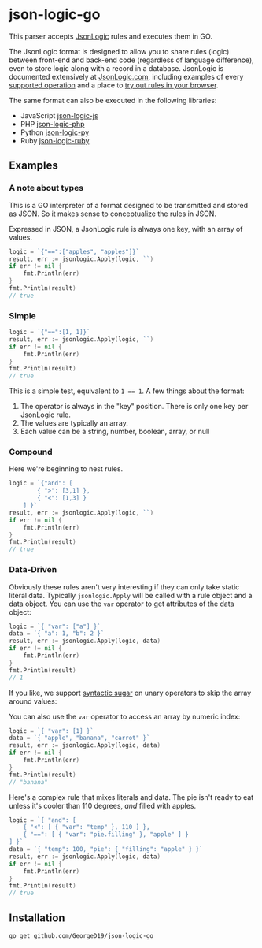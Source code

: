 # json-logic-go

This parser accepts [JsonLogic](http://jsonlogic.com) rules and executes them in GO.

The JsonLogic format is designed to allow you to share rules (logic) between front-end and back-end code (regardless of language difference), even to store logic along with a record in a database.  JsonLogic is documented extensively at [JsonLogic.com](http://jsonlogic.com), including examples of every [supported operation](http://jsonlogic.com/operations.html) and a place to [try out rules in your browser](http://jsonlogic.com/play.html).

The same format can also be executed in the following libraries:
- JavaScript [json-logic-js](https://github.com/jwadhams/json-logic-js/)
- PHP [json-logic-php](https://github.com/jwadhams/json-logic-php/)
- Python [json-logic-py](https://github.com/nadirizr/json-logic-py)
- Ruby [json-logic-ruby](https://github.com/bhgames/json-logic-ruby)

## Examples

### A note about types

This is a GO interpreter of a format designed to be transmitted and stored as JSON.  So it makes sense to conceptualize the rules in JSON.

Expressed in JSON, a JsonLogic rule is always one key, with an array of values.

```GO
logic = `{"==":["apples", "apples"]}`
result, err := jsonlogic.Apply(logic, ``)
if err != nil {
	fmt.Println(err)
}
fmt.Println(result)
// true
```

### Simple
```GO
logic = `{"==":[1, 1]}`
result, err := jsonlogic.Apply(logic, ``)
if err != nil {
	fmt.Println(err)
}
fmt.Println(result)
// true
```

This is a simple test, equivalent to `1 == 1`.  A few things about the format:

  1. The operator is always in the "key" position. There is only one key per JsonLogic rule.
  1. The values are typically an array.
  1. Each value can be a string, number, boolean, array, or null

### Compound
Here we're beginning to nest rules. 

```GO
logic = `{"and": [
		{ ">": [3,1] },
		{ "<": [1,3] }
	] }`
result, err := jsonlogic.Apply(logic, ``)
if err != nil {
	fmt.Println(err)
}
fmt.Println(result)
// true
```
    
### Data-Driven

Obviously these rules aren't very interesting if they can only take static literal data. Typically `jsonlogic.Apply` will be called with a rule object and a data object. You can use the `var` operator to get attributes of the data object:

```GO
logic = `{ "var": ["a"] }`
data = `{ "a": 1, "b": 2 }`
result, err := jsonlogic.Apply(logic, data)
if err != nil {
	fmt.Println(err)
}
fmt.Println(result)
// 1
```

If you like, we support [syntactic sugar](https://en.wikipedia.org/wiki/Syntactic_sugar) on unary operators to skip the array around values:

You can also use the `var` operator to access an array by numeric index:

```GO
logic = `{ "var": [1] }`
data = `{ "apple", "banana", "carrot" }`
result, err := jsonlogic.Apply(logic, data)
if err != nil {
	fmt.Println(err)
}
fmt.Println(result)
// "banana"
```

Here's a complex rule that mixes literals and data. The pie isn't ready to eat unless it's cooler than 110 degrees, *and* filled with apples.

```GO
logic = `{ "and": [
	{ "<": [ { "var": "temp" }, 110 ] },
	{ "==": [ { "var": "pie.filling" }, "apple" ] }
] }`
data = `{ "temp": 100, "pie": { "filling": "apple" } }`
result, err := jsonlogic.Apply(logic, data)
if err != nil {
	fmt.Println(err)
}
fmt.Println(result)
// true
```
    
## Installation

```
go get github.com/GeorgeD19/json-logic-go
```
